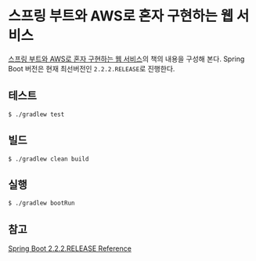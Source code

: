 # 스프링 부트와 AWS로 혼자 구현하는 웹 서비스
[스프링 부트와 AWS로 혼자 구현하는 웹 서비스](https://www.aladin.co.kr/shop/wproduct.aspx?ItemId=218568947)의
책의 내용을 구성해 본다. Spring Boot 버전은 현재 최선버전인 `2.2.2.RELEASE`로 진행한다.

## 테스트
```
$ ./gradlew test
```

## 빌드
```
$ ./gradlew clean build
```

## 실행
```
$ ./gradlew bootRun 
```

## 참고
[Spring Boot 2.2.2.RELEASE Reference](https://docs.spring.io/spring-boot/docs/2.2.2.RELEASE/reference/html/)